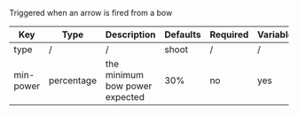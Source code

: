 Triggered when an arrow is fired from a bow

| Key | Type | Description | Defaults | Required | Variable |
|-|-|-|-|-|-|
| type | / | / | shoot | / | / |
| min-power | percentage | the minimum bow power expected | 30% | no | yes |